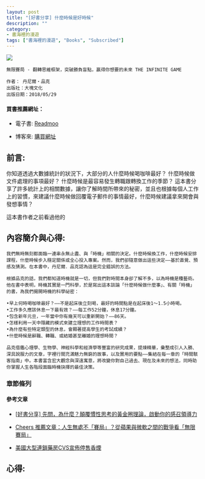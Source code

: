 ```yaml
---
layout: post
title: "[好書分享] 什麼時候是好時候"
description: ""
category: 
- 書海裡的漫遊
tags: ["書海裡的漫遊", "Books", "Subscribed"]
---
```


<div><a href="http://moo.im/a/8klCEY" title="什麼時候是好時候"><img src="https://cdn.readmoo.com/cover/gm/8jicohk_210x315.jpg?v=0"></a></div>


```
無限賽局 - 翻轉思維框架，突破勝負盲點，贏得你想要的未來 THE INFINITE GAME

作者： 丹尼爾・品克  
出版社：大塊文化 
出版日期：2018/05/29 
```

#### 買書推薦網址：

- 電子書: [Readmoo](http://moo.im/a/8klCEY)

- 博客來: [購買網址](https://www.books.com.tw/exep/assp.php/kkdailin/products/0010787846?utm_source=kkdailin&utm_medium=ap-books&utm_content=recommend&utm_campaign=ap-202105)


## 前言:


你知道透過大數據統計的狀況下，大部分的人什麼時候喝咖啡最好？ 什麼時候做文件處理的事項最好？ 什麼時候是最容易發生轉職跟轉換工作的季節？ 這本書分享了許多統計上的相關數據，讓你了解時間所帶來的秘密，並且也根據每個人工作上的習慣，來建議什麼時候做回覆電子郵件的事情最好，什麼時候建議拿來開會與發想事情？

這本書作者之前看過他的


## 內容簡介與心得:

```
我們無時無刻都面臨一連串永無止盡、與「時機」相關的決定。什麼時候換工作，什麼時候安排課程，什麼時候步入穩定關係或全心投入專案。然而，我們卻隨意做出這些決定——基於直覺、預感及猜測。在本書中，丹尼爾．品克認為這是完全錯誤的方法。

根據品克的話，我們都知道時機就是一切，但我們對時間本身卻了解不多，以為時機是種藝術。他在書中表明，時機其實是一門科學，於是寫出這本談論「什麼時候做什麼事」、有關「時機」的書，為我們揭開時機的科學祕密：

•早上何時喝咖啡最好？——不是起床後立刻喝，最好的時間點是在起床後1～1.5小時喝。
•工作多久應該休息一下最有效？——每工作52分鐘，休息17分鐘。
•包含新年元旦，一年當中你有幾天可以重新開始？——86天。
•怎樣利用一天中隱藏的模式來建立理想的工作時間表？
•為什麼有些特定類型的休息，會顯著提高學生的考試成績？
•什麼時候是辭職、轉職、或結婚甚至離婚的理想時間？

品克借鑑心理學、生物學、神經科學和經濟學等豐富的研究成果，提煉精華，彙整成引人入勝、深具說服力的文章，字裡行間充滿魅力無窮的故事，以及實用的要點——集結在每一章的「時間駭客指南」中。本書富含宏大觀念與深遠寓意，將改變你對自己過去、現在及未來的想法，同時助你掌握人生各階段面臨時機抉擇的最佳決策。
```

### 章節條列





#### 參考文章

- [[好書分享\] 先問，為什麼？顛覆慣性思考的黃金圈理論，啟動你的感召領導力](http://www.evanlin.com/reading-why-first/)

- [Cheers 推薦文章：人生無處不「賽局」？從蘋果與微軟之間的戰爭看「無限賽局」](https://www.cheers.com.tw/article/article.action?id=5098580)

-  [美國大型連鎖藥房CVS宣佈停售香煙](https://www.epochtimes.com/b5/14/9/4/n4240288.htm)



## 心得:

